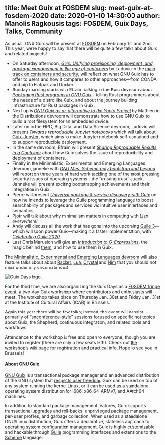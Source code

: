 title: Meet Guix at FOSDEM
slug: meet-guix-at-fosdem-2020
date: 2020-01-10 14:30:00
author: Manolis Ragkousis
tags: FOSDEM, Guix Days, Talks, Community
---

As usual, GNU Guix will be present at [FOSDEM](https://fosdem.org/2020/)
on February 1st and 2nd.  This year, we’re happy to say that there will
be quite a few talks about Guix and related projects!

 - On Saturday afternoon, [*Guix: Unifying provisioning, deployment, and
   package management in the age of
   containers*](https://fosdem.org/2020/schedule/event/guix/) by Ludovic
   in the [main track on containers and
   security](https://fosdem.org/2020/schedule/track/containers_and_security/),
   will reflect on what GNU Guix
   has to offer to users and how it compares to other approaches—from
   CONDA and pip to Flatpak and Docker.
 - Sunday morning starts with Efraim talking in the Rust devroom about
   [*Packaging Rust programs in
   GNU Guix*](https://fosdem.org/2020/schedule/event/rust_packaging_gnu_guix/)—telling
   Rust programmers about the needs of a distro like Guix, and about the
   journey building infrastructure for Rust packages in Guix.
 - Next up is [*GNU Guix as an alternative to the
   Yocto Project*](https://fosdem.org/2020/schedule/event/ggaaattyp/) by
   Mathieu in the Distributions devroom will demonstrate how to use
   GNU Guix to build a root filesystem for an embedded device.
 - Later on in the HPC, Big Data, and Data Science devroom, Ludovic will
   present [*Towards reproducible Jupyter
   notebooks*](https://fosdem.org/2020/schedule/event/reprod_jupyter_guix/)
   which will talk about
   [Guix-Jupyter](https://hpc.guix.info/blog/2019/10/towards-reproducible-jupyter-notebooks/),
   which aims to make Jupyter
   notebook self-contained and to support reproducible deployment.
 - In the same devroom, Efraim will present [*Sharing Reproducible Results
   in a
   Container*](https://fosdem.org/2020/schedule/event/reprod_container/)
   about how Guix solves the issue of reproducibility and deployment of
   containers.
 - Finally in the Minimalistic, Experimental and Emerging Languages
   devroom, janneke with [*GNU Mes, Scheme-only bootstrap and
   beyond*](https://fosdem.org/2020/schedule/event/gnumes/) will report
   on three years of hard work tackling one of the most pressing
   security issues of operating systems—the “trusting trust” attack.
   Janneke will present exciting bootstrapping achievements and their
   integration in Guix.
 - Pierre will present [*Universal package & service discovery with
   Guix*](https://fosdem.org/2020/schedule/event/gnuguixpackagemanager/)
   on how he intends to leverage the Guile programming language to boost
   searchability of packages and services _via_ intuitive user interfaces
   and semantics.
 - Pjotr will talk about why minimalism matters in computing with [*Lisp
   everywhere!*](https://fosdem.org/2020/schedule/event/lispeverywhere/)
 - Andy will discuss all the work that has gone into the upcoming
   [Guile 3](https://www.gnu.org/software/guile/news)—which will soon
   power Guix—making it a faster implementation, with [*Celebrating
   Guile 2020*](https://fosdem.org/2020/schedule/event/guile2020/).
 - Last Chris Marusich will give an [*Introduction to
   G-Expressions*](https://fosdem.org/2020/schedule/event/gexpressionsguile),
   the magic behind
   [them](https://guix.gnu.org/manual/devel/en/html_node/G_002dExpressions.html),
   and how to use them in Guix.

The [Minimalistic, Experimental and Emerging Languages
devroom](https://fosdem.org/2020/schedule/track/minimalistic_experimental_and_emerging_languages/)
will also feature talks about about [Racket](https://racket-lang.org),
[Lua](https://www.lua.org/), [Crystal](https://crystal-lang.org/) and
[Nim](https://nim-lang.org/) that you should not miss under any
circumstances!

![Guix Days logo.](https://guix.gnu.org/static/blog/img/Guix-Days-2020.png)

For the third time, we are also organizing the Guix Days as a [FOSDEM
fringe event](https://fosdem.org/2020/fringe/), a two-day Guix workshop
where contributors and enthusiasts will meet.  The workshop takes place
on Thursday Jan. 30st and Friday Jan. 31st at the Institute of Cultural
Affairs (ICAB) in Brussels.

Again this year there will be few talks; instead, the event will
consist primarily of
“[unconference-style](https://en.wikipedia.org/wiki/Unconference)”
sessions focused on specific hot topics about Guix, the Shepherd,
continuous integration, and related tools and workflows.

Attendance to the workshop is free and open to everyone, though you are
invited to register (there are only a few seats left!).  Check out [the
workshop’s wiki
page](https://libreplanet.org/wiki/Group:Guix/FOSDEM2020) for
registration and practical info.  Hope to see you in Brussels!

#### About GNU Guix

[GNU Guix](https://guix.gnu.org) is a transactional package
manager and an advanced distribution of the GNU system that [respects
user
freedom](https://www.gnu.org/distros/free-system-distribution-guidelines.html).
Guix can be used on top of any system running the kernel Linux, or it
can be used as a standalone operating system distribution for i686,
x86_64, ARMv7, and AArch64 machines.

In addition to standard package management features, Guix supports
transactional upgrades and roll-backs, unprivileged package management,
per-user profiles, and garbage collection.  When used as a standalone
GNU/Linux distribution, Guix offers a declarative, stateless approach to
operating system configuration management.  Guix is highly customizable
and hackable through [Guile](https://www.gnu.org/software/guile)
programming interfaces and extensions to the
[Scheme](http://schemers.org) language.
